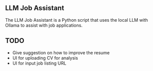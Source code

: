 ## LLM Job Assistant

The LLM Job Assistant is a Python script that uses the local LLM with Ollama to assist with job applications.

## TODO
- Give suggestion on how to improve the resume
- UI for uploading CV for analysis
- UI for input job listing URL